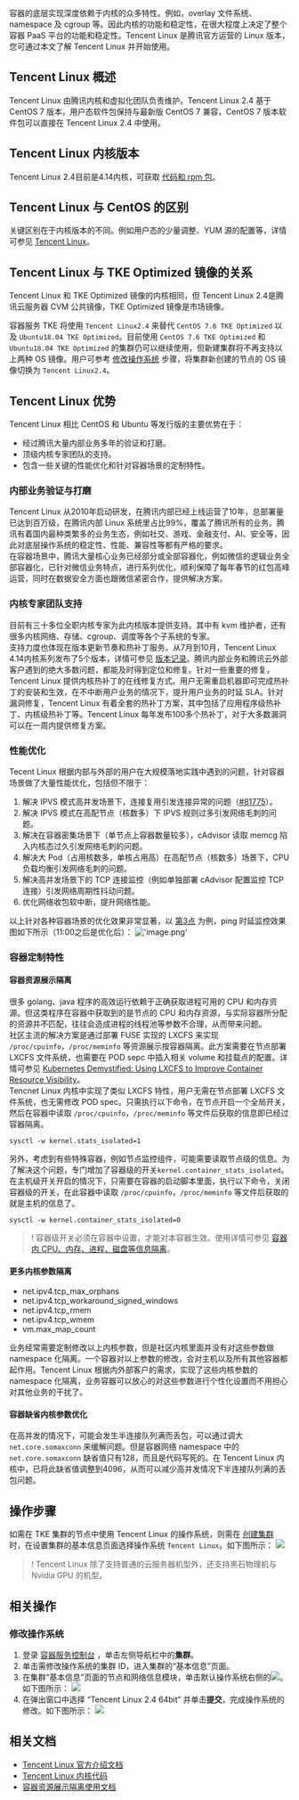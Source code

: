 

容器的底层实现深度依赖于内核的众多特性。例如，overlay 文件系统、namespace 及 cgroup 等。因此内核的功能和稳定性，在很大程度上决定了整个容器 PaaS 平台的功能和稳定性。Tencent Linux 是腾讯官方运营的 Linux 版本，您可通过本文了解 Tencent Linux 并开始使用。  


##  Tencent Linux 概述
Tencent Linux 由腾讯内核和虚拟化团队负责维护。Tencent Linux 2.4 基于 CentOS 7 版本，用户态软件包保持与最新版 CentOS 7 兼容，CentOS 7 版本软件包可以直接在 Tencent Linux 2.4 中使用。  

## Tencent Linux 内核版本
Tencent Linux 2.4目前是4.14内核，可获取 [代码和 rpm 包](https://github.com/Tencent/TencentOS-kernel)。  

## Tencent Linux 与 CentOS 的区别
关键区别在于内核版本的不同。例如用户态的少量调整、YUM 源的配置等，详情可参见 [Tencent Linux](https://cloud.tencent.com/document/product/213/38027)。  

## Tencent Linux 与 TKE Optimized 镜像的关系
Tencent Linux 和 TKE Optimized 镜像的内核相同，但 Tencent Linux 2.4是腾讯云服务器 CVM 公共镜像，TKE Optimized 镜像是市场镜像。  

容器服务 TKE 将使用 `Tencent Linux2.4` 来替代 `CentOS 7.6 TKE Optimized` 以及 `Ubuntu18.04 TKE Optimized`。目前使用 `CentOS 7.6 TKE Optimized` 和 `Ubuntu18.04 TKE Optimized` 的集群仍可以继续使用，但新建集群将不再支持以上两种 OS 镜像。用户可参考 [修改操作系统](#revise) 步骤，将集群新创建的节点的 OS 镜像切换为 `Tencent Linux2.4`。  

## Tencent Linux 优势
Tencent Linux 相比 CentOS 和 Ubuntu 等发行版的主要优势在于：
- 经过腾讯大量内部业务多年的验证和打磨。  
- 顶级内核专家团队的支持。  
- 包含一些关键的性能优化和针对容器场景的定制特性。  

### 内部业务验证与打磨

Tencent Linux 从2010年启动研发，在腾讯内部已经上线运营了10年，总部署量已达到百万级，在腾讯内部 Linux 系统里占比99%，覆盖了腾讯所有的业务。腾讯有着国内最种类繁多的业务生态，例如社交、游戏、金融支付、AI、安全等，因此对底层操作系统的稳定性、性能、兼容性等都有严格的要求。  
在容器场景中，腾讯大量核心业务已经部分或全部容器化，例如微信的逻辑业务全部容器化，已针对微信业务特点，进行系列优化，顺利保障了每年春节的红包高峰运营，同时在数据安全方面也跟微信紧密合作，提供解决方案。  

### 内核专家团队支持

目前有三十多位全职内核专家为此内核版本提供支持。其中有 kvm 维护者，还有很多内核网络、存储、cgroup、调度等各个子系统的专家。  
支持力度也体现在版本更新节奏和热补丁服务。从7月到10月，Tencent Linux 4.14内核系列发布了5个版本，详情可参见 [版本记录](https://github.com/Tencent/TencentOS-kernel/releases)。腾讯内部业务和腾讯云外部客户遇到的绝大多数问题，都能及时得到定位和修复。针对一些重要的修复，Tencent Linux 提供内核热补丁的在线修复方式。用户无需重启机器即可完成热补丁的安装和生效，在不中断用户业务的情况下，提升用户业务的时延 SLA。针对漏洞修复，Tencent Linux 有着全套的热补丁方案，其中包括了应用程序级热补丁、内核级热补丁等。Tencent Linux 每年发布100多个热补丁，对于大多数漏洞可以在一周内提供修复方案。  

### 性能优化

Tecent Linux 根据内部与外部的用户在大规模落地实践中遇到的问题，针对容器场景做了大量性能优化，包括但不限于：
1. 解决 IPVS 模式高并发场景下，连接复用引发连接异常的问题（[#81775](https://github.com/kubernetes/kubernetes/issues/81775)）。  
2. 解决 IPVS 模式在高配节点（核数多）下 IPVS 规则过多引发网络毛刺的问题。  
3. [](id:three)解决在容器密集场景下（单节点上容器数量较多），cAdvisor 读取 memcg 陷入内核态过久引发网络毛刺的问题。  
4. 解决大 Pod（占用核数多，单核占用高）在高配节点（核数多）场景下，CPU 负载均衡引发网络毛刺的问题。  
5. 解决高并发场景下的 TCP 连接监控（例如单独部署 cAdvisor 配置监控 TCP 连接）引发网络周期性抖动问题。  
6. 优化网络收包软中断，提升网络性能。  

以上针对各种容器场景的优化效果非常显著，以 [第3点](#three) 为例，ping 时延监控效果图如下所示（11:00之后是优化后）：
!['image.png'](https://main.qcloudimg.com/raw/ac2cd0103df4c893070ea4f0169e4ab1.png)

 
### 容器定制特性
#### 容器资源展示隔离
很多 golang、java 程序的高效运行依赖于正确获取进程可用的 CPU 和内存资源。但这类程序在容器中获取到的是节点的 CPU 和内存资源，与实际容器所分配的资源并不匹配，往往会造成进程的线程池等参数不合理，从而带来问题。  
社区主流的解决方案是通过部署 FUSE 实现的 LXCFS 来实现 `/proc/cpuinfo`，`/proc/meminfo` 等资源展示按容器隔离。此方案需要在节点部署 LXCFS 文件系统，也需要在 POD sepc 中插入相关 volume 和挂载点的配置。详情可参见 [Kubernetes Demystified: Using LXCFS to Improve Container Resource Visibility](https://dzone.com/articles/kubernetes-demystified-using-lxcfs-to-improve-cont)。  
Tencnet Linux 内核中实现了类似 LXCFS 特性，用户无需在节点部署 LXCFS 文件系统，也无需修改 POD spec。只需执行以下命令，在节点开启一个全局开关，然后在容器中读取 `/proc/cpuinfo`，`/proc/meminfo` 等文件后获取的信息即已经过容器隔离。  
```
sysctl -w kernel.stats_isolated=1
```
另外，考虑到有些特殊容器，例如节点监控组件，可能需要读取节点级的信息。为了解决这个问题，专门增加了容器级的开关`kernel.container_stats_isolated`。在主机级开关开启的情况下，只需要在容器的启动脚本里面，执行以下命令，关闭容器级的开关，在此容器中读取 `/proc/cpuinfo`，`/proc/meminfo` 等文件后获取的就是主机的信息了。  
```
sysctl -w kernel.container_stats_isolated=0
```
>! 容器级开关必须在容器中设置，才能对本容器生效。使用详情可参见 [容器内 CPU、内存、进程、磁盘等信息隔离](https://github.com/Tencent/TencentOS-kernel/wiki/container-resource-view-isolation)。  

#### 更多内核参数隔离
- net.ipv4.tcp_max_orphans
- net.ipv4.tcp_workaround_signed_windows
- net.ipv4.tcp_rmem
- net.ipv4.tcp_wmem
- vm.max_map_count

业务经常需要定制修改以上内核参数，但是社区内核里面并没有对这些参数做 namespace 化隔离。一个容器对以上参数的修改，会对主机以及所有其他容器都起作用。Tencent Linux 根据内外部客户的需求，实现了这些内核参数的 namespace 化隔离，业务容器可以放心的对这些参数进行个性化设置而不用担心对其他业务的干扰了。  

#### 容器缺省内核参数优化
在高并发的情况下，可能会发生半连接队列满而丢包，可以通过调大 `net.core.somaxconn` 来缓解问题。但是容器网络 namespace 中的 `net.core.somaxconn` 缺省值只有128，而且是代码写死的。在 Tencent Linux 内核中，已将此缺省值调整到4096，从而可以减少高并发情况下半连接队列满的丢包问题。  

 ## 操作步骤
如需在 TKE 集群的节点中使用 Tencent Linux 的操作系统，则需在 [创建集群](https://cloud.tencent.com/document/product/457/32189) 时，在设置集群的基本信息页面选择操作系统 `Tencent Linux`。如下图所示：
![](https://main.qcloudimg.com/raw/9376e923fb4e30de1e05f89708fa46c6.png)

>! Tencent Linux 除了支持普通的云服务器机型外，还支持黑石物理机与 Nvidia GPU 的机型。  

## 相关操作
### 修改操作系统[](id:revise)
1. 登录 [容器服务控制台](https://console.cloud.tencent.com/tke2) ，单击左侧导航栏中的**集群**。  
2. 单击需修改操作系统的集群 ID，进入集群的“基本信息”页面。  
3. 在集群“基本信息”页面的节点和网络信息模块，单击默认操作系统右侧的![](https://main.qcloudimg.com/raw/3b38ca6981068a10b031df5708bc4f41.png)。如下图所示：
![](https://main.qcloudimg.com/raw/3a20aa7a26bc0049451edcf5389ed720.png)
4. 在弹出窗口中选择 “Tencent Linux 2.4 64bit” 并单击**提交**，完成操作系统的修改。如下图所示：
![](https://main.qcloudimg.com/raw/17c6da91e1c29af2dd4186c0ea0ff81f.png)



## 相关文档

- [Tencent Linux 官方介绍文档](https://cloud.tencent.com/document/product/213/38027)
- [Tencent Linux 内核代码](https://github.com/Tencent/TencentOS-kernel)
- [容器资源展示隔离使用文档](https://github.com/Tencent/TencentOS-kernel/wiki/container-resource-view-isolation)
